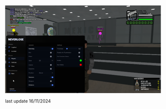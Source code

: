 ![image_alt](https://github.com/Razzoto47/nl/blob/11cd968813cdba4584aa97c3f2206225c7522d8a/sa-mp-073.png)

last update 16/11/2024
